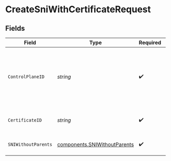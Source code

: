 # CreateSniWithCertificateRequest


## Fields

| Field                                                                             | Type                                                                              | Required                                                                          | Description                                                                       | Example                                                                           |
| --------------------------------------------------------------------------------- | --------------------------------------------------------------------------------- | --------------------------------------------------------------------------------- | --------------------------------------------------------------------------------- | --------------------------------------------------------------------------------- |
| `ControlPlaneID`                                                                  | *string*                                                                          | :heavy_check_mark:                                                                | The UUID of your control plane. This variable is available in the Konnect manager | 9524ec7d-36d9-465d-a8c5-83a3c9390458                                              |
| `CertificateID`                                                                   | *string*                                                                          | :heavy_check_mark:                                                                | ID of the Certificate to lookup                                                   | ddf3cdaa-3329-4961-822a-ce6dbd38eff7                                              |
| `SNIWithoutParents`                                                               | [components.SNIWithoutParents](../../models/components/sniwithoutparents.md)      | :heavy_check_mark:                                                                | Description of new SNI for creation                                               |                                                                                   |